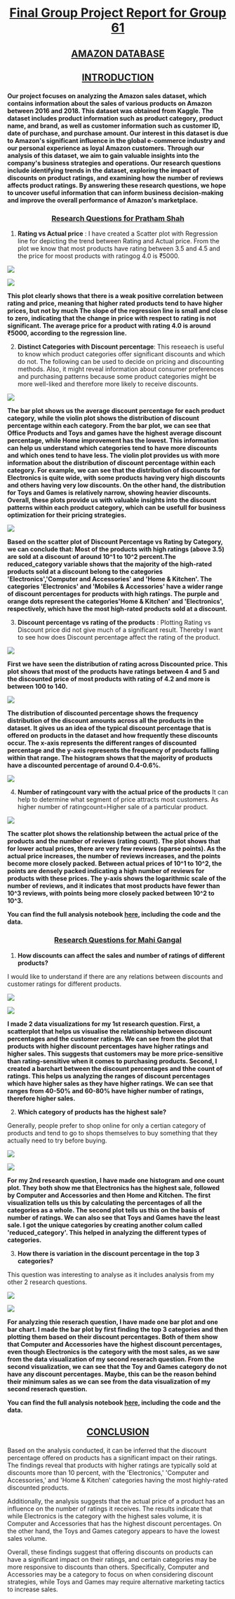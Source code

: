 # <u><p style="text-align: center;">Final Group Project Report for Group 61 </u></p>

## <u><p style="text-align: center;">AMAZON DATABASE</u></p>

## <u><p style="text-align: center;">INTRODUCTION</u></p>

#### Our project focuses on analyzing the Amazon sales dataset, which contains information about the sales of various products on Amazon between 2016 and 2018. This dataset was obtained from Kaggle. The dataset includes product information such as product category, product name, and brand, as well as customer information such as customer ID, date of purchase, and purchase amount. Our interest in this dataset is due to Amazon's significant influence in the global e-commerce industry and our personal experience as loyal Amazon customers. Through our analysis of this dataset, we aim to gain valuable insights into the company's business strategies and operations. Our research questions include identifying trends in the dataset, exploring the impact of discounts on product ratings, and examining how the number of reviews affects product ratings. By answering these research questions, we hope to uncover useful information that can inform business decision-making and improve the overall performance of Amazon's marketplace. 



### <u><p style="text-align: center;">Research Questions for Pratham Shah</u></p>

1. **Rating vs Actual price** : I have created a Scatter plot with Regression line for depicting the trend between Rating and Actual price. From the plot we know that most products have rating between 3.5 and 4.5 and the price for moost products with ratingog 4.0 is ₹5000.

![](images/prathamrq1_1.png)

![](images/prathamrq1_2.jpeg)

**This plot clearly shows that there is a weak positive correlation between rating and price, meaning that higher rated products tend to have higher prices, but not by much The slope of the regression line is small and close to zero, indicating that the change in price with respect to rating is not significant. The average price for a product with rating 4.0 is around ₹5000, according to the regression line.**

2. **Distinct Categories with Discount percentage**: This reseaech is useful to know which product categories offer significant discounts and which do not. The following can be used to decide on pricing and discounting methods. Also, it might reveal information about consumer preferences and purchasing patterns because some product categories might be more well-liked and therefore more likely to receive discounts.

![](images/prathamrq2_1.png)

**The bar plot shows us the average discount percentage for each product category, while the violin plot shows the distribution of discount percentage within each category. From the bar plot, we can see that Office Products and Toys and games have the highest average discount percentage, while Home improvement has the lowest. This information can help us understand which categories tend to have more discounts and which ones tend to have less.
The violin plot provides us with more information about the distribution of discount percentage within each category. For example, we can see that the distribution of discounts for Electronics is quite wide, with some products having very high discounts and others having very low discounts. On the other hand, the distribution for Toys and Games is relatively narrow, showing heavier discounts. Overall, these plots provide us with valuable insights into the discount patterns within each product category, which can be usefull for business optimization for their pricing strategies.**

![](images/prathamrq2_2.png)

**Based on the scatter plot of Discount Percentage vs Rating by Category, we can conclude that:
Most of the products with high ratings (above 3.5) are sold at a discount of around 10^1 to 10^2 percent.The reduced_category variable shows that the majority of the high-rated products sold at a discount belong to the categories 'Electronics','Computer and Accessories' and 'Home & Kitchen'. The categories 'Electronics' and 'Mobiles & Accessories' have a wider range of discount percentages for products with high ratings. The purple and orange dots represent the categories'Home & Kitchen' and 'Electronics', respectively, which have the most high-rated products sold at a discount.**

3. **Discount percentage vs rating of the products** : Plotting Rating vs Discount price did not give much of a significant result. Thereby I want to see how does Discount percentage affect the rating of the product.

![](images/prathamrq3_1.png)

**First we have seen the distribution of rating across Discounted price. This plot shows that most of the products have ratings between 4 and 5 and the discounted price of most products with rating of 4.2 and more is between 100 to 140.**

![](images/prathamrq3_2.png)

**The distribution of discounted percentage shows the frequency distribution of the discount amounts across all the products in the dataset. It gives us an idea of the typical discount percentage that is offered on products in the dataset and how frequently these discounts occur. The x-axis represents the different ranges of discounted percentage and the y-axis represents the frequency of products falling within that range. The histogram shows that the majority of products have a discounted percentage of around 0.4-0.6%.**

![](images/prathamrq2_2.png)

4. **Number of ratingcount vary with the actual price of the products** It can help to determine what segment of price attracts most customers. As higher number of ratingcount=Higher sale of a particular product.

![](images/prathamrq4_1.png)

**The scatter plot shows the relationship between the actual price of the products and the number of reviews (rating count). The plot shows that for lower actual prices, there are very few reviews (sparse points). As the actual price increases, the number of reviews increases, and the points become more closely packed. Between actual prices of 10^1 to 10^2, the points are densely packed indicating a high number of reviews for products with these prices. The y-axis shows the logarithmic scale of the number of reviews, and it indicates that most products have fewer than 10^3 reviews, with points being more closely packed between 10^2 to 10^3.**


**You can find the full analysis notebook [here](https://github.com/ubco-W2022T2-data301/project-group-group61/blob/main/analysis/analysis2.ipynb), including the code and the data.**


### <u><p style="text-align: center;">Research Questions for Mahi Gangal</u></p>

1. **How discounts can affect the sales and number of ratings of different products?**

I would like to understand if there are any relations between discounts and customer ratings for different products. 

![](images/rq1_1.png)

![](images/rq1_2.png)

**I made 2 data visualizations for my 1st research question. First, a scatterplot that helps us visualise the relationship between discount percentages and the customer ratings. We can see from the plot that products with higher discount percentages have higher ratings and higher sales. This suggests that customers may be more price-sensitive than rating-sensitive when it comes to purchasing products. Second, I created a barchart between the discount percentages and thhe count of ratings. This helps us analyzing the ranges of discount percentages which have higher sales as they have higher ratings. We can see that ranges from 40-50% and 60-80% have higher number of ratings, therefore higher sales.**



2. **Which category of products has the highest sale?**

Generally, people prefer to shop online for only a certian category of products and tend to go to shops themselves to buy something that they actually need to try before buying.

![](images/rq3_1.png)

![](images/rq3_2.png)

**For my 2nd research question, I have made one histogram and one count plot. They both show me that Electronics has the highest sale, followed by Computer and Accessories and then Home and Kitchen. The first visualization tells us this by calculating the percentages of all the categories as a whole. The second plot tells us this on the basis of number of ratings. We can also see that Toys and Games have the least sale. I got the unique categories by creating another colum called 'reduced_category'. This helped in analyzing the different types of categories.**

3. **How there is variation in the discount percentage in the top 3 categories?**

This question was interesting to analyse as it includes analysis from my other 2 research questions.

![](images/rq2_1.png)

![](images/rq2_2%20.png)

**For analyzing thie reserach question, I have made one bar plot and one bar chart. I made the bar plot by first finding the top 3 categories and then plotting them based on their discount percentages. Both of them show that Computer and Accessories have the highest discount percentages, even though Electronics is the category with the most sales, as we saw from the data visualization of my second reserach question. From the second visualization, we can see that the Toy and Games category do not have any discount percentages. Maybe, this can be the reason behind their minimum sales as we can see from the data visualization of my second reserach question.**

**You can find the full analysis notebook [here](https://github.com/ubco-W2022T2-data301/project-group-group61/blob/main/analysis/analysis1.ipynb), including the code and the data.**

## <u><p style="text-align: center;">CONCLUSION</u></p>

Based on the analysis conducted, it can be inferred that the discount percentage offered on products has a significant impact on their ratings. The findings reveal that products with higher ratings are typically sold at discounts more than 10 percent, with the 'Electronics,' 'Computer and Accessories,' and 'Home & Kitchen' categories having the most highly-rated discounted products.

Additionally, the analysis suggests that the actual price of a product has an influence on the number of ratings it receives. The results indicate that while Electronics is the category with the highest sales volume, it is Computer and Accessories that has the highest discount percentages. On the other hand, the Toys and Games category appears to have the lowest sales volume.

Overall, these findings suggest that offering discounts on products can have a significant impact on their ratings, and certain categories may be more responsive to discounts than others. Specifically, Computer and Accessories may be a category to focus on when considering discount strategies, while Toys and Games may require alternative marketing tactics to increase sales.

